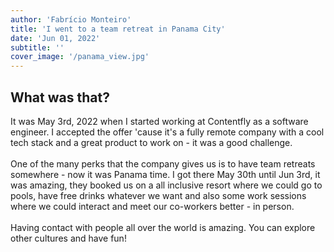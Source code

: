 ```yaml
---
author: 'Fabrício Monteiro'
title: 'I went to a team retreat in Panama City'
date: 'Jun 01, 2022'
subtitle: ''
cover_image: '/panama_view.jpg'
---
```

## What was that?
It was May 3rd, 2022 when I started working at Contentfly as a software engineer. I accepted the offer 'cause it's a fully remote company with a cool tech stack and a great product to work on - it was a good challenge.
<br>
<br>
One of the many perks that the company gives us is to have team retreats somewhere - now it was Panama time.
I got there May 30th until Jun 3rd, it was amazing, they booked us on a all inclusive resort where we could go to pools, have free drinks whatever we want and also some work sessions where we could interact and meet our co-workers better - in person.
<br>
<br>
Having contact with people all over the world is amazing. You can explore other cultures and have fun!
